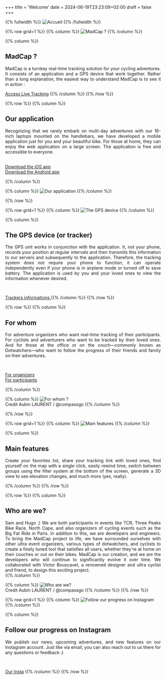 +++
title = 'Welcome'
date = 2024-06-19T23:23:09+02:00
draft = false
+++




<!-- Image haute accueil  -->

{{% fullwidth %}}
![Accueil](/accueil/im-acc-000.jpg)
{{% /fullwidth %}}






<!-- ######  ligne MadCap  ###### ? -->

{{% row grid=1  %}} <!-- ligne avec grille en fond -->
{{% column %}}
![MadCap ?](/accueil/im-acc-001.png)
{{% /column %}}

{{% column %}}
## <div style="text-align: left"> MadCap ? </div>

<div style="text-align: justify"> MadCap is a turnkey real-time tracking solution for your cycling adventures. It consists of an application and a GPS device that work together. Rather than a long explanation, the easiest way to understand MadCap is to see it in action : </div>

[Access Live Tracking](https://app.madcap.cc/)
{{% /column %}}
{{% /row %}}






<!-- ######  ligne Notre application  ###### ? -->

{{% row  %}} <!-- ligne sans grille en fond -->
{{% column %}}
## <div style="text-align: left"> Our application </div>

<div style="text-align: justify"> Recognizing that we rarely embark on multi-day adventures with our 16-inch laptops mounted on the handlebars, we have developed a mobile application just for you and your beautiful bike. For those at home, they can enjoy the web application on a large screen.
The application is free and accessible to everyone. </div>
&nbsp;

[Download the iOS app](https://apps.apple.com/fr/app/madcap-cc/id6478298631)  
[Download the Android app](https://play.google.com/store/apps/details?id=cc.madcap&hl=fr)


{{% /column %}}

{{% column %}}
![Our application](/accueil/im-acc-002.jpg)
{{% /column %}}

{{% /row %}}





<!-- ######  Ligne Le boitier GPS (ou tracker)  ###### ? -->

{{% row grid=1  %}} <!-- ligne avec grille en fond -->
{{% column %}}
![The GPS device](/accueil/im-acc-003.jpg)
{{% /column %}}

{{% column %}}
## <div style="text-align: left"> The GPS device (or tracker) </div>

<div style="text-align: justify"> The GPS unit works in conjunction with the application. It, not your phone, records your position at regular intervals and then transmits this information to our servers and subsequently to the application.
Therefore, the tracking system does not require your phone to function; it can operate independently even if your phone is in airplane mode or turned off to save battery. The application is used by you and your loved ones to view the information whenever desired. </div>

&nbsp;

<a href="/accueil/MadCap GPS device Information.pdf" target="_blank"> Trackers informations </a>
{{% /column %}}
{{% /row %}}






<!-- ######  ligne Pour qui ? noGRILL  ###### ? -->

{{% row  %}} <!-- ligne sans grille en fond -->
{{% column %}}
## <div style="text-align: left"> For whom </div>

<div style="text-align: justify"> For adventure organizers who want real-time tracking of their participants. For cyclists and adventurers who want to be tracked by their loved ones. And for those at the office or on the couch—commonly known as Dotwatchers—who want to follow the progress of their friends and family on their adventures. </div>

&nbsp;

[For organizers](https://madcap.cc/orga/)  
[For participants](https://madcap.cc/participant/)

{{% /column %}}

{{% column %}}
![For whom ?](/accueil/im-acc-004.jpg)  
Credit Aubin LAURENT / @compassgo
{{% /column %}}

{{% /row %}}






<!-- ######  Fonctionnalitées principales GRILLE ###### ? -->

{{% row grid=1  %}} <!-- ligne avec grille en fond -->
{{% column %}}
![Main features](/accueil/im-acc-005.png)
{{% /column %}}

{{% column %}}
## <div style="text-align: left"> Main features </div>

<div style="text-align: justify"> Create your favorites list, share your tracking link with loved ones, find yourself on the map with a single click, easily rewind time, switch between groups using the filter system at the bottom of the screen, generate a 3D view to see elevation changes, and much more (yes, really). </div>

{{% /column %}}
{{% /row %}}







<!-- ######  ligne Qui sommes nous ? noGRILL  ###### ? -->

{{% row  %}} <!-- ligne sans grille en fond -->
{{% column %}}
## <div style="text-align: left"> Who are we? </div>

<div style="text-align: justify"> Sam and Hugo :) We are both participants in events like TCR, Three Peaks Bike Race, North Cape, and also organizers of cycling events such as the Big Fat Ride in Paris. In addition to this, we are developers and engineers. To bring the MadCap project to life, we have surrounded ourselves with other ultra event organizers, various types of dotwatchers, and cyclists to create a finely tuned tool that satisfies all users, whether they're at home on their couches or out on their bikes. MadCap is our creation, and we are the developers who will continue to significantly evolve it over time. We collaborated with Victor Bouscavet, a renowned designer and ultra cyclist and friend, to design this exciting project. </div>
{{% /column %}}

{{% column %}}
![Who are we?](/accueil/im-acc-006.jpg)  
Credit Aubin LAURENT / @compassgo
{{% /column %}}
{{% /row %}}




<!-- ######  Suivre notre actu sur instagram GRILLE  ###### ? -->

{{% row grid=1  %}} <!-- ligne avec grille en fond -->
{{% column %}}
![Follow our progress on Instagram](/accueil/im-acc-007.png)
{{% /column %}}

{{% column %}}
## <div style="text-align: left"> Follow our progress on Instagram  </div>

<div style="text-align: justify"> We publish our news, upcoming adventures, and new features on our Instagram account. Just like via email, you can also reach out to us there for any questions or feedback :) </div>

&nbsp;

[Our Insta](https://www.instagram.com/madcap.cc/)
{{% /column %}}
{{% /row %}}



